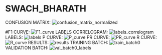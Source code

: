 # SWACH_BHARATH

CONFUSION MATRIX:
![confusion_matrix_normalized](https://github.com/deekshita008/SWACH_BHARATH/assets/106685177/10dc4d95-5740-47fd-9853-22e593f1f59f)

#F1 CURVE:
![F1_curve](https://github.com/deekshita008/SWACH_BHARATH/assets/106685177/46973906-1baf-4c1d-897f-dc9eecce19bf)
LABELS CORRELOGRAM:
![labels_correlogram](https://github.com/deekshita008/SWACH_BHARATH/assets/106685177/21f11f6a-97c8-45f8-85b2-23ca1a92c13e)
LABELS:
![labels](https://github.com/deekshita008/SWACH_BHARATH/assets/106685177/09313435-c24b-4df5-90ff-32c76ed50cbe)
P CURVE:
![P_curve](https://github.com/deekshita008/SWACH_BHARATH/assets/106685177/41d9dc41-df77-4807-9ddb-ca3d4c214d8f)
PR CURVE:
![PR_curve](https://github.com/deekshita008/SWACH_BHARATH/assets/106685177/b3106cd7-d351-483b-b66c-73e67476df7c)
R CURVE:
![R_curve](https://github.com/deekshita008/SWACH_BHARATH/assets/106685177/d7f399a0-f405-4cf7-8371-a266400f39e3)
RESULTS:
![results](https://github.com/deekshita008/SWACH_BHARATH/assets/106685177/af352711-686c-4e68-909b-a665d9414b8c)
TRAINING BATCH:
![train_batch0](https://github.com/deekshita008/SWACH_BHARATH/assets/106685177/1738d493-95de-4089-9373-cdfadb999a00)
VALIDATION BATCH:
![val_batch0_labels](https://github.com/deekshita008/SWACH_BHARATH/assets/106685177/29146e8a-db05-417c-90e0-ddcb1cd286a0)
